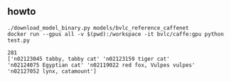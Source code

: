 ## howto

    ./download_model_binary.py models/bvlc_reference_caffenet
    docker run --gpus all -v $(pwd):/workspace -it bvlc/caffe:gpu python test.py

    281
    ['n02123045 tabby, tabby cat' 'n02123159 tiger cat'
    'n02124075 Egyptian cat' 'n02119022 red fox, Vulpes vulpes'
    'n02127052 lynx, catamount']